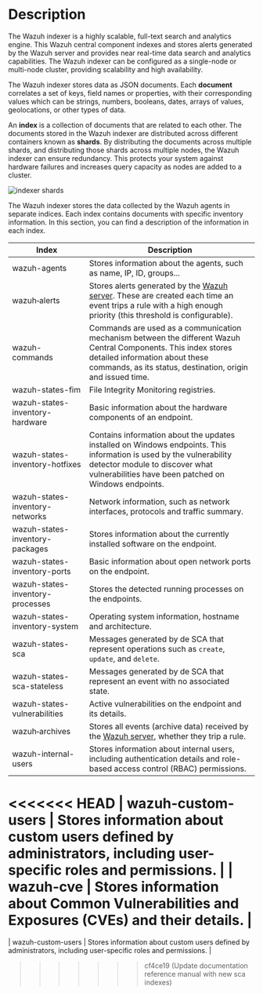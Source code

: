 # Description

The Wazuh indexer is a highly scalable, full-text search and analytics engine. This Wazuh central component indexes and stores alerts generated by the Wazuh server and provides near real-time data search and analytics capabilities. The Wazuh indexer can be configured as a single-node or multi-node cluster, providing scalability and high availability.

The Wazuh indexer stores data as JSON documents. Each **document** correlates a set of keys, field names or properties, with their corresponding values which can be strings, numbers, booleans, dates, arrays of values, geolocations, or other types of data.

An **index** is a collection of documents that are related to each other. The documents stored in the Wazuh indexer are distributed across different containers known as **shards**. By distributing the documents across multiple shards, and distributing those shards across multiple nodes, the Wazuh indexer can ensure redundancy. This protects your system against hardware failures and increases query capacity as nodes are added to a cluster.

![indexer shards](https://documentation.wazuh.com/current/_images/wazuh-indexer1.png)

The Wazuh indexer stores the data collected by the Wazuh agents in separate indices. Each index contains documents with specific inventory information. In this section, you can find a description of the information in each index.

| Index                            | Description                                                                                                                                                                                                                                          |
| -------------------------------- | ---------------------------------------------------------------------------------------------------------------------------------------------------------------------------------------------------------------------------------------------------- |
| wazuh-agents                     | Stores information about the agents, such as name, IP, ID, groups...                                                                                                                                                                                 |
| wazuh‑alerts                     | Stores alerts generated by the [Wazuh server](https://documentation.wazuh.com/current/getting-started/components/wazuh-server.html). These are created each time an event trips a rule with a high enough priority (this threshold is configurable). |
| wazuh-commands                   | Commands are used as a communication mechanism between the different Wazuh Central Components. This index stores detailed information about these commands, as its status, destination, origin and issued time.                                      |
| wazuh-states-fim                 | File Integrity Monitoring registries.                                                                                                                                                                                                                |
| wazuh-states-inventory-hardware  | Basic information about the hardware components of an endpoint.                                                                                                                                                                                      |
| wazuh-states-inventory-hotfixes  | Contains information about the updates installed on Windows endpoints. This information is used by the vulnerability detector module to discover what vulnerabilities have been patched on Windows endpoints.                                        |
| wazuh-states-inventory-networks  | Network information, such as network interfaces, protocols and traffic summary.                                                                                                                                                                      |
| wazuh-states-inventory-packages  | Stores information about the currently installed software on the endpoint.                                                                                                                                                                           |
| wazuh-states-inventory-ports     | Basic information about open network ports on the endpoint.                                                                                                                                                                                          |
| wazuh-states-inventory-processes | Stores the detected running processes on the endpoints.                                                                                                                                                                                              |
| wazuh-states-inventory-system    | Operating system information, hostname and architecture.                                                                                                                                                                                             |
| wazuh-states-sca                 | Messages generated by de SCA that represent operations such as  `create`, `update`, and `delete`.                                                                                                                                                                                             |
| wazuh-states-sca-stateless    | Messages generated by de SCA that represent an event with no associated state.                                                                                                                                                                                             |
| wazuh-states-vulnerabilities     | Active vulnerabilities on the endpoint and its details.                                                                                                                                                                                              |
| wazuh‑archives                   | Stores all events (archive data) received by the [Wazuh server](https://documentation.wazuh.com/current/getting-started/components/wazuh-server.html), whether they trip a rule.                                                                     |
| wazuh-internal-users             | Stores information about internal users, including authentication details and role-based access control (RBAC) permissions.                                                                                                                          |
<<<<<<< HEAD
| wazuh-custom-users	           | Stores information about custom users defined by administrators, including user-specific roles and permissions.                                                                                                                                      |
| wazuh-cve                      | Stores information about Common Vulnerabilities and Exposures (CVEs) and their details.                                                                                                                                                              |
=======
| wazuh-custom-users               | Stores information about custom users defined by administrators, including user-specific roles and permissions.                                                                                                                                      |
>>>>>>> cf4ce19 (Update documentation reference manual with new sca indexes)
